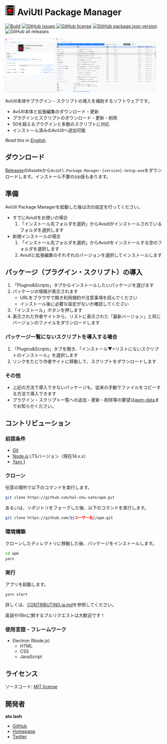 # ![Logo](./icon/apm32.png) AviUtl Package Manager

[![Build](https://github.com/hal-shu-sato/apm/actions/workflows/build.yml/badge.svg)](https://github.com/hal-shu-sato/apm/actions/workflows/build.yml)
[![GitHub issues](https://img.shields.io/github/issues/hal-shu-sato/apm)](https://github.com/hal-shu-sato/apm/issues)
[![GitHub license](https://img.shields.io/github/license/hal-shu-sato/apm)](https://github.com/hal-shu-sato/apm/blob/main/LICENSE)
[![GitHub package.json version](https://img.shields.io/github/package-json/v/hal-shu-sato/apm)](https://github.com/hal-shu-sato/apm/releases/latest)
![GitHub all releases](https://img.shields.io/github/downloads/hal-shu-sato/apm/total)

<p>
  <img src="./docs/images/screen1.png" width="160" />
  <img src="./docs/images/screen2.png" width="320" />
</p>

AviUtl本体やプラグイン・スクリプトの導入を補助するソフトウェアです。

- AviUtl本体と拡張編集のダウンロード・更新
- プラグインとスクリプトのダウンロード・更新・削除
- 50を超えるプラグインと多数のスクリプトに対応
- インストール済みのAviUtlへ追加可能

_Read this in [English](./README.en.md)_.

## ダウンロード

[Releases](https://github.com/hal-shu-sato/apm/releases/latest)のAssetsから`AviUtl.Package.Manager-{version}.Setup.exe`をダウンロードします。インストール不要のzip版もあります。

## 準備

AviUtl Package Managerを起動した後は次の設定を行ってください。

- すでにAviutlをお使いの場合
  1. 「インストール先フォルダを選択」からAviutlがインストールされているフォルダを選択します
- 新規インストールの場合
  1. 「インストール先フォルダを選択」からAviutlをインストールする空のフォルダを選択します
  2. Aviutlと拡張編集のそれぞれのバージョンを選択してインストールします

## パッケージ（プラグイン・スクリプト）の導入

1. 「Plugins&Scripts」タブからインストールしたいパッケージを選びます
2. パッケージの情報が表示されます
   - URLをブラウザで開き利用規約や注意事項を読んでください
   - インストール後に必要な設定がないか確認してください
3. 「インストール」ボタンを押します
4. 表示された作者サイトから、リストに表示された「最新バージョン」と同じバージョンのファイルをダウンロードします

### パッケージ一覧にないスクリプトを導入する場合

1. 「Plugins&Scripts」タブを開き、「インストール▼>リストにないスクリプトのインストール」を選択します
2. リンクをたどり作者サイトに移動して、スクリプトをダウンロードします

### その他

- 上記の方法で導入できないパッケージも、従来の手動でファイルをコピーする方法で導入できます
- プラグイン・スクリプト一覧への追加・更新・削除等の要望は[apm-data](https://github.com/hal-shu-sato/apm-data/issues)までお知らせください。

## コントリビューション

### 前提条件

- [Git](https://git-scm.com/)
- [Node.js](https://nodejs.org/) LTSバージョン（現在14.x.x）
- [Yarn 1](https://classic.yarnpkg.com/)

### クローン

任意の場所で以下のコマンドを実行します。

```bash
git clone https://github.com/hal-shu-sato/apm.git
```

あるいは、リポジトリをフォークした後、以下のコマンドを実行します。

```bash
git clone https://github.com/${ユーザー名}/apm.git
```

### 環境構築

クローンしたディレクトリに移動した後、パッケージをインストールします。

```bash
cd apm
yarn
```

### 実行

アプリを起動します。

```bash
yarn start
```

詳しくは、[CONTRIBUTING.ja.md](./CONTRIBUTING.ja.md)を参照してください。

英語やi18nに関するプルリクエストは大歓迎です！

### 使用言語・フレームワーク

- Electron (Node.js)
  - HTML
  - CSS
  - JavaScript

## ライセンス

ソースコード: [MIT license](./LICENSE)

## 開発者

**ato lash**

- [GitHub](https://github.com/hal-shu-sato)
- [Homepage](http://halshusato.starfree.jp/)
- [Twitter](https://twitter.com/hal_shu_sato)
